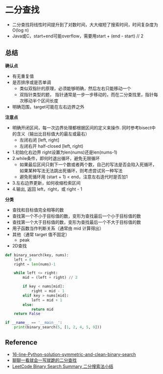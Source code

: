 # 二分查找

- 二分查找将线性时间提升到了对数时间，大大缩短了搜索时间，时间复杂度为 O(log n)
- Java或C，start+end可能overflow，需要用start + (end - start) // 2

## 总结

**确认点**

- 有无重复值
- 是否排序或是否单调
  - 类似双指针的原理，必须能够明确，然后左右只能移动一个
  - 双指针类型的题， 指针通常是一步一步移动的，而在二分查找里，指针每次移动半个区间长度
- 明确范围，target可能在左右边界之外

**注意点**

- 明确开闭区间，每一次边界处理都根据区间的定义来操作. 同时参考bisect中的含义（输出比目标值大的最左或最右）
  - 左闭右闭 [left, right]
  - 左闭右开 half-closed [left, right)
- 1.初始化右边界 right设置为len(nums)还是len(nums-1)
- 2.while条件，即何时退出循环，避免无限循环
  - 如果最后区间只剩下一个数或者两个数，自己的写法是否会陷入死循环，如果某种写法无法跳出死循环，则考虑尝试另一种写法
  - 避免死循环用 (start + 1) < end，注意左右迭代时是否加1
- 3.左右边界更新，如何收缩检索区间
- 4.输出, 返回 left，right，或 right - 1

**分类**

- 查找和目标值完全相等的数
- 查找第一个不小于目标值的数，变形为查找最后一个小于目标值的数
- 查找第一个大于目标值的数，变形为查找最后一个不大于目标值的数
- 用子函数当作判断关系（通常由 mid 计算得出）
- 其他（通常 target 值不固定）
  - peak
- 2D查找

```python
def binary_search(key, nums):
    left = 0
    right = len(nums)-1

    while left <= right:
        mid = (left + right) // 2

        if key < nums[mid]:
            right = mid - 1
        elif key > nums[mid]:
            left = mid + 1
        else:
            return mid
    return False

if __name__ == '__main__':
    print(binary_search(5, [1, 2, 4, 5, 9]))
```

## Reference

- [16-line-Python-solution-symmetric-and-clean-binary-search](https://leetcode.com/problems/find-first-and-last-position-of-element-in-sorted-array/discuss/14714/16-line-Python-solution-symmetric-and-clean-binary-search-52ms)
- [聊聊一看就会一写就跪的二分查找](https://zhuanlan.zhihu.com/p/343138037)
- [LeetCode Binary Search Summary 二分搜索法小结](https://www.cnblogs.com/grandyang/p/6854825.html)
